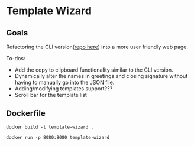 # Template Wizard

## Goals

Refactoring the CLI version([repo here](https://github.com/hansdf/template-wizard-cli)) into a more user friendly web page.

To-dos:
 - Add the copy to clipboard functionality similar to the CLI version.
 - Dynamically alter the names in greetings and closing signature without having to manually go into the JSON file.
 - Adding/modifying templates support???
 - Scroll bar for the template list


## Dockerfile

```docker build -t template-wizard .```

```docker run -p 8080:8080 template-wizard```